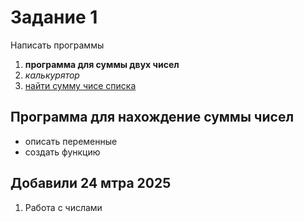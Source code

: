 <H1>Задание 1</H1> 
<p>Написать программы</p>

<ol>
  <li><b>программа для суммы двух чисел</b></li>
  <li><i>калькурятор</i></li>
  <li><u>найти сумму чисе списка</u></li>
</ol>

<h2> Программа для нахождение суммы чисел</h2>

<ul>
  <li>описать переменные</li>
  <li>создать функцию</li>
</ul>

<h2>Добавили 24 мтра 2025</h2>
<ol>
  <li>Работа с числами</li>
</ol>
